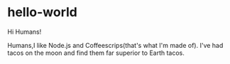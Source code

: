 # hello-world

Hi Humans!

Humans,I like Node.js and Coffeescrips(that's what I'm made of).
I've had tacos on the moon and find them far superior to Earth tacos.
